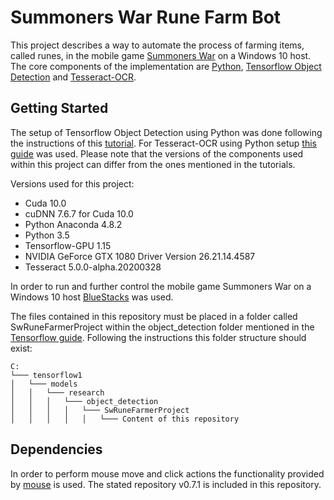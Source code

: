 # Summoners War Rune Farm Bot
This project describes a way to automate the process of farming items, called runes, in the mobile game 
[Summoners War][1] on a Windows 10 host. The core components of the implementation are [Python][2], 
[Tensorflow Object Detection][3] and [Tesseract-OCR][4].

## Getting Started
The setup of Tensorflow Object Detection using Python was done following the instructions of this [tutorial][5]. 
For Tesseract-OCR using Python setup [this guide][6] was used. Please note that the versions of the components used 
within this project can differ from the ones mentioned in the tutorials. 
 
 Versions used for this project:
- Cuda 10.0
- cuDNN 7.6.7 for Cuda 10.0
- Python Anaconda 4.8.2
- Python 3.5
- Tensorflow-GPU 1.15
- NVIDIA GeForce GTX 1080 Driver Version 26.21.14.4587
- Tesseract 5.0.0-alpha.20200328

In order to run and further control the mobile game Summoners War on a Windows 10 host [BlueStacks][7] was used.

The files contained in this repository must be placed in a folder called SwRuneFarmerProject within the 
object_detection folder mentioned in the [Tensorflow guide][5]. Following the instructions this folder structure should 
exist: 

```
C:
└─── tensorflow1
│   └─── models
│   │   └─── research
│   │   │   └─── object_detection
│   │   │   │   └─── SwRuneFarmerProject
│   │   │   │   │   └─── Content of this repository
```
## Dependencies
In order to perform mouse move and click actions the functionality provided by [mouse][8] is used. The stated repository v0.7.1 is included in this repository.

[1]: https://summonerswar.com/
[2]: https://www.python.org/
[3]: https://github.com/tensorflow/models/tree/master/research/object_detection
[4]: https://github.com/tesseract-ocr/tesseract
[5]: https://github.com/EdjeElectronics/TensorFlow-Object-Detection-API-Tutorial-Train-Multiple-Objects-Windows-10
[6]: https://nanonets.com/blog/ocr-with-tesseract/
[7]: https://www.bluestacks.com/de/index.html
[8]: https://github.com/boppreh/mouse
